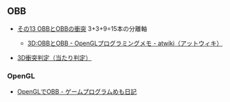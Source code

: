 ## OBB
- [その13 OBBとOBBの衝突](http://marupeke296.com/COL_3D_No13_OBBvsOBB.html)
3+3+9=15本の分離軸
	- [3D:OBBとOBB - OpenGLプログラミングメモ - atwiki（アットウィキ）](https://w.atwiki.jp/opengl/pages/291.html)

- [3D衝突判定（当たり判定）](http://distancevector.web.fc2.com/collision.html)

### OpenGL
- [OpenGLでOBB - ゲームプログラムめも日記](https://kenmo.hatenadiary.org/entry/20050811/p1)
